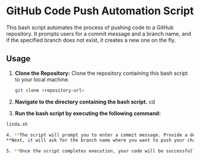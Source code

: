 # GitHub Code Push Automation Script

This bash script automates the process of pushing code to a GitHub repository. It prompts users for a commit message and a branch name, and if the specified branch does not exist, it creates a new one on the fly.

## Usage

1. **Clone the Repository:**
   Clone the repository containing this bash script to your local machine.

   ```bash
   git clone <repository-url>
2. **Navigate to the directory containing the bash script.**
cd <repository-directory>

3. **Run the bash script by executing the following command:**

  ```bash 
  linda.sh 

4. **The script will prompt you to enter a commit message. Provide a descriptive message summarizing your changes.**
**Next, it will ask for the branch name where you want to push your changes. If the branch already exists, it will proceed with pushing the code to that branch. If not, it will create a new branch and push the code to it.**

5. **Once the script completes execution, your code will be successfully pushed to the specified branch on GitHub.**